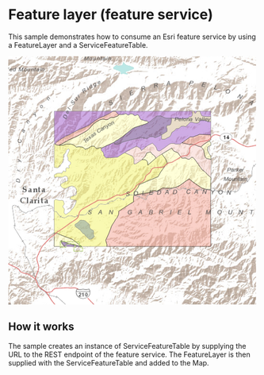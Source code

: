 # Feature layer (feature service)

This sample demonstrates how to consume an Esri feature service by using
a FeatureLayer and a ServiceFeatureTable.

![](screenshot.png)

## How it works

The sample creates an instance of ServiceFeatureTable by supplying the
URL to the REST endpoint of the feature service. The FeatureLayer is
then supplied with the ServiceFeatureTable and added to the Map.
